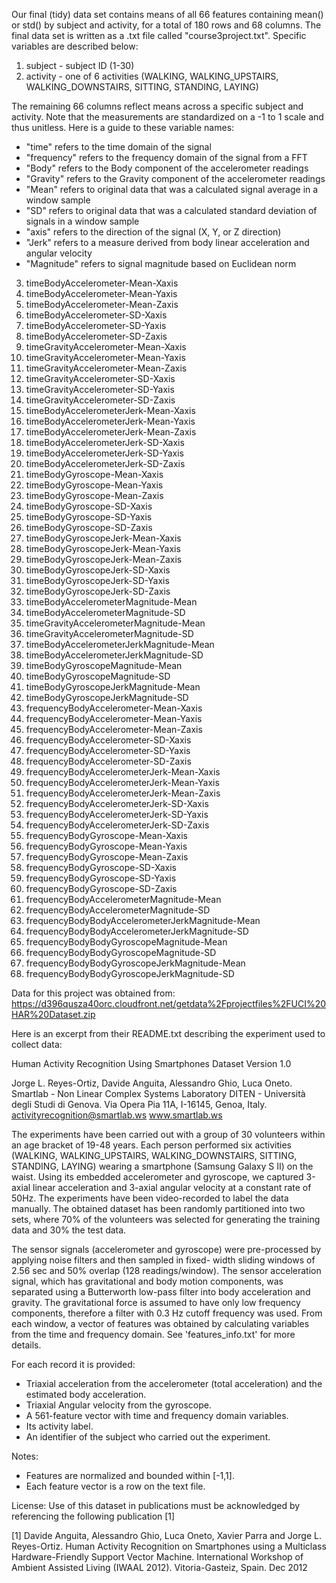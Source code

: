
Our final (tidy) data set contains means of all 66 features containing mean() or std() by subject and activity, for a 
total of 180 rows and 68 columns.  The final data set is written as a .txt file called "course3project.txt".  Specific 
variables are described below:

1) subject	- subject ID (1-30) <br>
2) activity - one of 6 activities (WALKING, WALKING_UPSTAIRS, WALKING_DOWNSTAIRS, SITTING, STANDING, LAYING)

The remaining 66 columns reflect means across a specific subject and activity.  Note that the measurements are standardized 
on a -1 to 1 scale and thus unitless.  Here is a guide to these variable names:
 - "time" refers to the time domain of the signal
 - "frequency" refers to the frequency domain of the signal from a FFT
 - "Body" refers to the Body component of the accelerometer readings
 - "Gravity" refers to the Gravity component of the accelerometer readings
 - "Mean" refers to original data that was a calculated signal average in a window sample
 - "SD" refers to original data that was a calculated standard deviation of signals in a window sample
 - "axis" refers to the direction of the signal (X, Y, or Z direction)
 - "Jerk" refers to a measure derived from body linear acceleration and angular velocity
 - "Magnitude" refers to signal magnitude based on Euclidean norm

3) timeBodyAccelerometer-Mean-Xaxis <br>
4) timeBodyAccelerometer-Mean-Yaxis <br>
5) timeBodyAccelerometer-Mean-Zaxis <br>
6) timeBodyAccelerometer-SD-Xaxis <br>
7) timeBodyAccelerometer-SD-Yaxis <br>
8) timeBodyAccelerometer-SD-Zaxis <br>
9) timeGravityAccelerometer-Mean-Xaxis <br>
10) timeGravityAccelerometer-Mean-Yaxis <br>
11) timeGravityAccelerometer-Mean-Zaxis <br>
12) timeGravityAccelerometer-SD-Xaxis <br>
13) timeGravityAccelerometer-SD-Yaxis <br>
14) timeGravityAccelerometer-SD-Zaxis <br>
15) timeBodyAccelerometerJerk-Mean-Xaxis	 <br>
16) timeBodyAccelerometerJerk-Mean-Yaxis	 <br>
17) timeBodyAccelerometerJerk-Mean-Zaxis	 <br>
18) timeBodyAccelerometerJerk-SD-Xaxis	 <br>
19) timeBodyAccelerometerJerk-SD-Yaxis	 <br>
20) timeBodyAccelerometerJerk-SD-Zaxis	 <br>
21) timeBodyGyroscope-Mean-Xaxis	 <br>
22) timeBodyGyroscope-Mean-Yaxis	 <br>
23) timeBodyGyroscope-Mean-Zaxis	 <br>
24) timeBodyGyroscope-SD-Xaxis	 <br>
25) timeBodyGyroscope-SD-Yaxis	 <br>
26) timeBodyGyroscope-SD-Zaxis	 <br>
27) timeBodyGyroscopeJerk-Mean-Xaxis <br>	
28) timeBodyGyroscopeJerk-Mean-Yaxis	 <br>
29) timeBodyGyroscopeJerk-Mean-Zaxis	 <br>
30) timeBodyGyroscopeJerk-SD-Xaxis	 <br>
31) timeBodyGyroscopeJerk-SD-Yaxis	 <br>
32) timeBodyGyroscopeJerk-SD-Zaxis	 <br>
33) timeBodyAccelerometerMagnitude-Mean	 <br>
34) timeBodyAccelerometerMagnitude-SD	 <br>
35) timeGravityAccelerometerMagnitude-Mean	 <br>
36) timeGravityAccelerometerMagnitude-SD	 <br>
37) timeBodyAccelerometerJerkMagnitude-Mean	 <br>
38) timeBodyAccelerometerJerkMagnitude-SD	 <br>
39) timeBodyGyroscopeMagnitude-Mean	 <br>
40) timeBodyGyroscopeMagnitude-SD	 <br>
41) timeBodyGyroscopeJerkMagnitude-Mean <br>	
42) timeBodyGyroscopeJerkMagnitude-SD	 <br>
43) frequencyBodyAccelerometer-Mean-Xaxis	 <br>
44) frequencyBodyAccelerometer-Mean-Yaxis	 <br>
45) frequencyBodyAccelerometer-Mean-Zaxis	 <br>
46) frequencyBodyAccelerometer-SD-Xaxis	 <br>
47) frequencyBodyAccelerometer-SD-Yaxis	 <br>
48) frequencyBodyAccelerometer-SD-Zaxis	 <br>
49) frequencyBodyAccelerometerJerk-Mean-Xaxis <br>	
50) frequencyBodyAccelerometerJerk-Mean-Yaxis	 <br>
51) frequencyBodyAccelerometerJerk-Mean-Zaxis	 <br>
52) frequencyBodyAccelerometerJerk-SD-Xaxis	 <br>
53) frequencyBodyAccelerometerJerk-SD-Yaxis	 <br>
54) frequencyBodyAccelerometerJerk-SD-Zaxis	 <br>
55) frequencyBodyGyroscope-Mean-Xaxis	 <br>
56) frequencyBodyGyroscope-Mean-Yaxis	 <br>
57) frequencyBodyGyroscope-Mean-Zaxis	 <br>
58) frequencyBodyGyroscope-SD-Xaxis	 <br>
59) frequencyBodyGyroscope-SD-Yaxis	 <br>
60) frequencyBodyGyroscope-SD-Zaxis	 <br>
61) frequencyBodyAccelerometerMagnitude-Mean	 <br>
62) frequencyBodyAccelerometerMagnitude-SD	 <br>
63) frequencyBodyBodyAccelerometerJerkMagnitude-Mean	 <br>
64) frequencyBodyBodyAccelerometerJerkMagnitude-SD	 <br>
65) frequencyBodyBodyGyroscopeMagnitude-Mean	 <br>
66) frequencyBodyBodyGyroscopeMagnitude-SD	 <br>
67) frequencyBodyBodyGyroscopeJerkMagnitude-Mean <br>	
68) frequencyBodyBodyGyroscopeJerkMagnitude-SD <br>


Data for this project was obtained from: 
https://d396qusza40orc.cloudfront.net/getdata%2Fprojectfiles%2FUCI%20HAR%20Dataset.zip

Here is an excerpt from their README.txt describing the experiment used to collect data:

Human Activity Recognition Using Smartphones Dataset
Version 1.0

Jorge L. Reyes-Ortiz, Davide Anguita, Alessandro Ghio, Luca Oneto.
Smartlab - Non Linear Complex Systems Laboratory
DITEN - Università degli Studi di Genova.
Via Opera Pia 11A, I-16145, Genoa, Italy.
activityrecognition@smartlab.ws
www.smartlab.ws

The experiments have been carried out with a group of 30 volunteers within an age bracket of 19-48 years. Each person 
performed six activities (WALKING, WALKING_UPSTAIRS, WALKING_DOWNSTAIRS, SITTING, STANDING, LAYING) wearing a smartphone 
(Samsung Galaxy S II) on the waist. Using its embedded accelerometer and gyroscope, we captured 3-axial linear acceleration 
and 3-axial angular velocity at a constant rate of 50Hz. The experiments have been video-recorded to label the data 
manually. The obtained dataset has been randomly partitioned into two sets, where 70% of the volunteers was selected for 
generating the training data and 30% the test data. 

The sensor signals (accelerometer and gyroscope) were pre-processed by applying noise filters and then sampled in fixed-
width sliding windows of 2.56 sec and 50% overlap (128 readings/window). The sensor acceleration signal, which has 
gravitational and body motion components, was separated using a Butterworth low-pass filter into body acceleration and 
gravity. The gravitational force is assumed to have only low frequency components, therefore a filter with 0.3 Hz cutoff 
frequency was used. From each window, a vector of features was obtained by calculating variables from the time and frequency 
domain. See 'features_info.txt' for more details. 

For each record it is provided:
- Triaxial acceleration from the accelerometer (total acceleration) and the estimated body acceleration.
- Triaxial Angular velocity from the gyroscope. 
- A 561-feature vector with time and frequency domain variables. 
- Its activity label. 
- An identifier of the subject who carried out the experiment.

Notes: 
- Features are normalized and bounded within [-1,1].
- Each feature vector is a row on the text file.

License:
Use of this dataset in publications must be acknowledged by referencing the following publication [1] 

[1] Davide Anguita, Alessandro Ghio, Luca Oneto, Xavier Parra and Jorge L. Reyes-Ortiz. Human Activity Recognition on 
Smartphones using a Multiclass Hardware-Friendly Support Vector Machine. International Workshop of Ambient Assisted Living 
(IWAAL 2012). Vitoria-Gasteiz, Spain. Dec 2012
